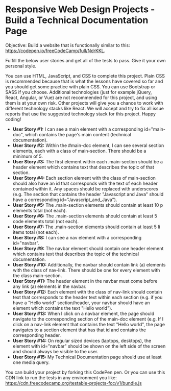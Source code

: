 # Responsive Web Design Projects - Build a Technical Documentation Page

Objective: Build a website that is functionally similar to this: https://codepen.io/freeCodeCamp/full/NdrKKL.

Fulfill the below user stories and get all of the tests to pass. Give it your own personal style.

You can use HTML, JavaScript, and CSS to complete this project. Plain CSS is recommended because that is what the lessons 
have covered so far and you should get some practice with plain CSS. You can use Bootstrap or SASS if you choose. Additional 
technologies (just for example jQuery, React, Angular, or Vue) are not recommended for this project, and using them is at your
own risk. Other projects will give you a chance to work with different technology stacks like React. We will accept and try to
fix all issue reports that use the suggested technology stack for this project. Happy coding!

- **User Story #1:** I can see a main element with a corresponding id="main-doc", which contains the page's main content (technical documentation).
- **User Story #2:** Within the #main-doc element, I can see several section elements, each with a class of main-section. There should be a minimum of 5.
- **User Story #3:** The first element within each .main-section should be a header element which contains text that describes the topic of that section.
- **User Story #4:** Each section element with the class of main-section should also have an id that corresponds with the text of each header contained within it. Any spaces should be replaced with underscores (e.g. The section that contains the header "Javascript and Java" should have a corresponding id="Javascript_and_Java").
- **User Story #5:** The .main-section elements should contain at least 10 p elements total (not each).
- **User Story #6:** The .main-section elements should contain at least 5 code elements total (not each).
- **User Story #7:** The .main-section elements should contain at least 5 li items total (not each).
- **User Story #8:** I can see a nav element with a corresponding id="navbar".
- **User Story #9:** The navbar element should contain one header element which contains text that describes the topic of the technical documentation.
- **User Story #10:** Additionally, the navbar should contain link (a) elements with the class of nav-link. There should be one for every element with the class main-section.
- **User Story #11:** The header element in the navbar must come before any link (a) elements in the navbar.
- **User Story #12:** Each element with the class of nav-link should contain text that corresponds to the header text within each section (e.g. if you have a "Hello world" section/header, your navbar should have an element which contains the text "Hello world").
- **User Story #13:** When I click on a navbar element, the page should navigate to the corresponding section of the main-doc element (e.g. If I click on a nav-link element that contains the text "Hello world", the page navigates to a section element that has that id and contains the corresponding header.
- **User Story #14:** On regular sized devices (laptops, desktops), the element with id="navbar" should be shown on the left side of the screen and should always be visible to the user.
- **User Story #15:** My Technical Documentation page should use at least one media query.

You can build your project by forking this CodePen pen. Or you can use this CDN link to run the tests in any environment you
like: https://cdn.freecodecamp.org/testable-projects-fcc/v1/bundle.js
